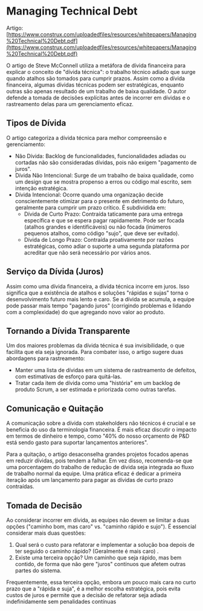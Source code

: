 # Managing Technical Debt

Artigo: [https://www.construx.com/uploadedfiles/resources/whitepapers/Managing%20Technical%20Debt.pdf](https://www.construx.com/uploadedfiles/resources/whitepapers/Managing%20Technical%20Debt.pdf)

O artigo de Steve McConnell utiliza a metáfora de dívida financeira para explicar o conceito de "dívida técnica": o trabalho técnico adiado que surge quando atalhos são tomados para cumprir prazos. Assim como a dívida financeira, algumas dívidas técnicas podem ser estratégicas, enquanto outras são apenas resultado de um trabalho de baixa qualidade. O autor defende a tomada de decisões explícitas antes de incorrer em dívidas e o rastreamento delas para um gerenciamento eficaz.

## Tipos de Dívida

O artigo categoriza a dívida técnica para melhor compreensão e gerenciamento:

-   Não Dívida: Backlog de funcionalidades, funcionalidades adiadas ou cortadas não são consideradas dívidas, pois não exigem "pagamento de juros".
-   Dívida Não Intencional: Surge de um trabalho de baixa qualidade, como um design que se mostra propenso a erros ou código mal escrito, sem intenção estratégica.
-   Dívida Intencional: Ocorre quando uma organização decide conscientemente otimizar para o presente em detrimento do futuro, geralmente para cumprir um prazo crítico. É subdividida em:
    -   Dívida de Curto Prazo: Contraída taticamente para uma entrega específica e que se espera pagar rapidamente. Pode ser focada (atalhos grandes e identificáveis) ou não focada (inúmeros pequenos atalhos, como código "sujo", que deve ser evitado).
    -   Dívida de Longo Prazo: Contraída proativamente por razões estratégicas, como adiar o suporte a uma segunda plataforma por acreditar que não será necessário por vários anos.

## Serviço da Dívida (Juros)

Assim como uma dívida financeira, a dívida técnica incorre em juros. Isso significa que a existência de atalhos e soluções "rápidas e sujas" torna o desenvolvimento futuro mais lento e caro. Se a dívida se acumula, a equipe pode passar mais tempo "pagando juros" (corrigindo problemas e lidando com a complexidade) do que agregando novo valor ao produto.

## Tornando a Dívida Transparente

Um dos maiores problemas da dívida técnica é sua invisibilidade, o que facilita que ela seja ignorada. Para combater isso, o artigo sugere duas abordagens para rastreamento:

-   Manter uma lista de dívidas em um sistema de rastreamento de defeitos, com estimativas de esforço para quitá-las.
-   Tratar cada item de dívida como uma "história" em um backlog de produto Scrum, a ser estimada e priorizada como outras tarefas.

## Comunicação e Quitação

A comunicação sobre a dívida com stakeholders não técnicos é crucial e se beneficia do uso da terminologia financeira. É mais eficaz discutir o impacto em termos de dinheiro e tempo, como "40% do nosso orçamento de P&D está sendo gasto para suportar lançamentos anteriores".

Para a quitação, o artigo desaconselha grandes projetos focados apenas em reduzir dívidas, pois tendem a falhar. Em vez disso, recomenda-se que uma porcentagem do trabalho de redução de dívida seja integrada ao fluxo de trabalho normal da equipe. Uma prática eficaz é dedicar a primeira iteração após um lançamento para pagar as dívidas de curto prazo contraídas.

## Tomada de Decisão

Ao considerar incorrer em dívida, as equipes não devem se limitar a duas opções ("caminho bom, mas caro" vs. "caminho rápido e sujo"). É essencial considerar mais duas questões:

1.  Qual será o custo para refatorar e implementar a solução boa depois de ter seguido o caminho rápido? (Geralmente é mais caro) .
2.  Existe uma terceira opção? Um caminho que seja rápido, mas bem contido, de forma que não gere "juros" contínuos que afetem outras partes do sistema.

Frequentemente, essa terceira opção, embora um pouco mais cara no curto prazo que a "rápida e suja", é a melhor escolha estratégica, pois evita custos de juros e permite que a decisão de refatorar seja adiada indefinidamente sem penalidades contínuas
